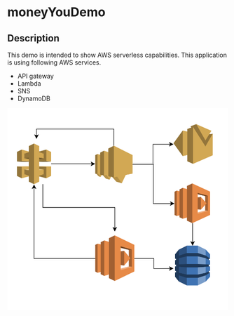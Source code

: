 # moneyYouDemo

## Description

This demo is intended to show AWS serverless capabilities. This application is using following AWS services.

 - API gateway
 - Lambda
 - SNS
 - DynamoDB

![alt text](https://raw.githubusercontent.com/hardikrajani/moneyYouDemo/master/Screen%20Shot%202019-04-19%20at%2014.30.47.png)
